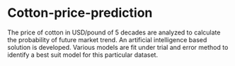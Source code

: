 # Cotton-price-prediction
The price of cotton in USD/pound of 5 decades are analyzed to calculate the probability of future market trend. An artificial intelligence based solution is developed. Various models are fit under trial and error method to identify a best suit model for this particular dataset.
